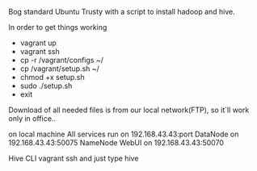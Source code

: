 Bog standard Ubuntu Trusty with a script to install hadoop and hive.


In order to get things working
* vagrant up
* vagrant ssh
* cp -r /vagrant/configs ~/
* cp /vagrant/setup.sh ~/
* chmod +x setup.sh
* sudo ./setup.sh
* exit

Download of all needed files is from our local network(FTP), so it`ll work only in office..

on local machine
All services run on 192.168.43.43:port
DataNode on 192.168.43.43:50075
NameNode WebUI on 192.168.43.43:50070

Hive CLI
vagrant ssh and just type hive
